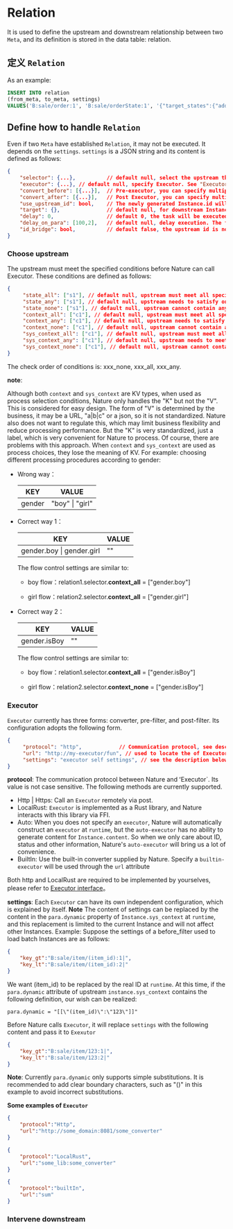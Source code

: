 # Relation

It is used to define the upstream and downstream relationship between two `Meta`, and its definition is stored in the data table: relation.

## 定义 `Relation`

As an example:

```sql
INSERT INTO relation
(from_meta, to_meta, settings)
VALUES('B:sale/order:1', 'B:sale/orderState:1', '{"target_states":{"add":["new"]}}');
```

## Define how to handle `Relation`

Even if two `Meta` have established `Relation`, it may not be executed. It depends on the `settings`. `settings` is a JSON string and its content is defined as follows:

```json
{
    "selector": {...}, 			// default null, select the upstream that meets the conditions. See "Select upstream" below
    "executor": {...}, // default null, specify Executor. See "Executor" below
    "convert_before": [{...}], 	// Pre-executor, you can specify multiple, will be execute in the given order.
    "convert_after": [{...}], 	// Post Executor, you can specify multiple, will be execute in the given order.
    "use_upstream_id": bool, 	// The newly generated Instance.id will use the upstream Instance.id
    "target": {}, 				// default null, for downstream Instance intervention, see "downstream Intervention" below
    "delay": 0, 				// default 0, the task will be executed after the specified number of seconds from the current time
    "delay_on_para": [100,2], 	// default null, delay execution. The first value of the array is the delay in seconds, and the second value is the position of the base time, which is located in the upstream Instance.para.
    "id_bridge": bool, 			// default false, the upstream id is not used downstream, but the downstream of the downstream will use it, then you need to set this value to true
}
```

### Choose upstream

The upstream must meet the specified conditions before Nature can call Executor. These conditions are defined as follows:

```json
{
     "state_all": ["s1"], // default null, upstream must meet all specified states
     "state_any": ["s1"], // default null, upstream needs to satisfy one of the states
     "state_none": ["s1"], // default null, upstream cannot contain any given state
     "context_all": ["c1"], // default null, upstream must meet all specified context
     "context_any": ["c1"], // default null, upstream needs to satisfy one of the context
     "context_none": ["c1"], // default null, upstream cannot contain any given context
     "sys_context_all": ["c1"], // default null, upstream must meet all specified sys_context
     "sys_context_any": ["c1"], // default null, upstream needs to meet one of the sys_context
     "sys_context_none": ["c1"], // default null, upstream cannot contain any given sys_context
}
```

The check order of conditions is: xxx_none, xxx_all, xxx_any.

**note**:

Although both `context` and `sys_context` are KV types, when used as process selection conditions, Nature only handles the "K" but not the "V". This is considered for easy design. The form of "V" is determined by the business, it may be a URL,  "a|b|c" or a json, so it is not standardized. Nature also does not want to regulate this, which may limit business flexibility and reduce processing performance. But the "K" is very standardized, just a label, which is very convenient for Nature to process. Of course, there are problems with this approach. When `context` and `sys_context` are used as process choices, they lose the meaning of KV. For example: choosing different processing procedures according to gender:

- Wrong way：

  | KEY    | VALUE           |
  | ------ | --------------- |
  | gender | "boy" \| "girl" |

- Correct way 1：

  | KEY                       | VALUE |
  | ------------------------- | ----- |
  | gender.boy \| gender.girl | ""    |

  The flow control settings are similar to:

  - boy flow：relation1.selector.**context_all** = ["gender.boy"]

  - girl flow：relation2.selector.**context_all** = ["gender.girl"]

- Correct way 2：

  | KEY          | VALUE |
  | ------------ | ----- |
  | gender.isBoy | ""    |

  The flow control settings are similar to:

  - boy flow：relation1.selector.**context_all** = ["gender.isBoy"]

  - girl flow：relation2.selector.**context_none** = ["gender.isBoy"]

### Executor

`Executor` currently has three forms: converter, pre-filter, and post-filter. Its configuration adopts the following form.

```json
{
     "protocol": "http", 			// Communication protocol, see description below.
     "url": "http://my-executor/fun", // used to locate the of Executor
     "settings": "executor self settings", // see the description below.
}
```

**protocol**: The communication protocol between Nature and ʻExecutor`. Its value is not case sensitive. The following methods are currently supported.

- Http | Https: Call an `Executor` remotely via post.
- LocalRust: `Executor` is implemented as a Rust library, and Nature interacts with this library via FFI.
- Auto: When you does not specify an `executor`, Nature will automatically construct an `executor` at `runtime`, but the `auto-executor` has no ability to generate content for `Instance.content`. So when we only care about ID, status and other information, Nature's `auto-executor` will bring us a lot of convenience.
- BuiltIn: Use the built-in converter supplied by Nature. Specify a `builtin-executor` will be used through the `url` attribute

Both http and LocalRust are required to be implemented by yourselves, please refer to [Executor interface](executor.md)。

**settings**: Each `Executor` can have its own independent configuration, which is explained by itself. **Note** The content of settings can be replaced by the content in the `para.dynamic` property of `Instance.sys_context` at `runtime`, and this replacement is limited to the current Instance and will not affect other Instances. Example: Suppose the settings of a before_filter used to load batch Instances are as follows:

```json
{
    "key_gt":"B:sale/item/(item_id):1|",
    "key_lt":"B:sale/item/(item_id):2|"
}
```

We want (item_id) to be replaced by the real ID at `runtime`. At this time, if the `para.dynamic` attribute of upstream `instance.sys_context` contains the following definition, our wish can be realized:

```properties
para.dynamic = "[[\"(item_id)\":\"123\"]]"
```

Before Nature calls `Executor`, it will replace `settings` with the following content and pass it to `Exexutor`

```json
{
    "key_gt":"B:sale/item/123:1|",
    "key_lt":"B:sale/item/123:2|"
}
```

**Note**: Currently `para.dynamic` only supports simple substitutions. It is recommended to add clear boundary characters, such as "()" in this example to avoid incorrect substitutions.

**Some examples of `Executor`**

```json
{
    "protocol":"Http",
    "url":"http://some_domain:8081/some_converter"
}
```

```json
{
    "protocol":"LocalRust",
    "url":"some_lib:some_converter"
}
```

```json
{
    "protocol":"builtIn",
    "url":"sum"
}
```

### Intervene downstream